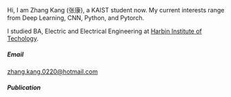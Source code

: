 Hi, I am Zhang Kang  (张康), a KAIST student now. My current interests range from Deep Learning, CNN, Python, and Pytorch. 

I studied BA, Electric and Electrical Engineering at [Harbin Institute of Techology](https://http://www.hit.edu.cn/).

##### Email
zhang.kang.0220@hotmail.com

##### Publication
